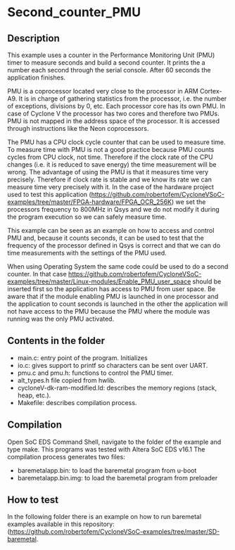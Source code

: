 Second_counter_PMU
==================

Description
-----------
This example uses a counter in the Performance Monitoring Unit (PMU) timer to measure seconds and build a second counter. It prints the a number each second through the serial console. After 60 seconds the application finishes.

PMU is a coprocessor located very close to the processor in ARM Cortex-A9. It is in charge of gathering statistics from the processor, i.e. the number of  exceptions, divisions by 0, etc. Each processor core has its own PMU. In case of Cyclone V the processor has two cores and therefore two PMUs. PMU is not  mapped in the address space of the processor. It is accessed through  instructions like the Neon coprocessors.

The PMU has a CPU clock cycle counter that can be used to measure time. To  measure time with PMU is not a good practice because PMU counts cycles from  CPU clock, not time. Therefore if the clock rate of the CPU changes  (i.e. it is reduced to save energy) the time measurement will be wrong.  The advantage of using the PMU is that it measures time very precisely. Therefore if clock rate is stable and we know its rate we can measure time  very precisely with it. 
In the case of the hardware project used  to test this application (https://github.com/robertofem/CycloneVSoC-examples/tree/master/FPGA-hardware/FPGA_OCR_256K) we set  the processors frequency to 800MHz in Qsys and we do not modify it during the program execution so we can safely measure time.

This example can be seen as an example on how to access and control PMU and, because it counts seconds, it can be used to test that the frequency of
the processor defined in Qsys is correct and that we can do time measurements with the settings of the PMU used.

When using Operating System the same code could be used to do a second counter. In that case  https://github.com/robertofem/CycloneVSoC-examples/tree/master/Linux-modules/Enable_PMU_user_space should be inserted first so the application has access to PMU from user space. Be aware that if the module enabling PMU is launched in one processor and the application to count seconds is launched in the other the application will not have access to the PMU because the PMU where the module was running was the only PMU activated.

Contents in the folder
----------------------
* main.c: entry point of the program. Initializes 
* io.c: gives support to printf so characters can be sent over UART.
* pmu.c and pmu.h: functions to control the PMU timer.
* alt_types.h file copied from hwlib.
* cycloneV-dk-ram-modified.ld: describes the memory regions (stack, heap, etc.).
* Makefile: describes compilation process.

Compilation
-----------
Open SoC EDS Command Shell, navigate to the folder of the example and type make.
This programs was tested with Altera SoC EDS v16.1
The compilation process generates two files:
* baremetalapp.bin: to load the baremetal program from u-boot
* baremetalapp.bin.img: to load the baremetal program from preloader
    
How to test
-----------
In the following folder there is an example on how to run baremetal examples available in this repository:
(https://github.com/robertofem/CycloneVSoC-examples/tree/master/SD-baremetal.